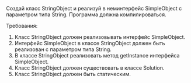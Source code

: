 
Создай класс StringObject и реализуй в неминтерфейс SimpleObject с параметром типа String.
Программа должна компилироваться.


Требования:
1.	Класс StringObject должен реализовывать интерфейс SimpleObject.
2.	Интерфейс SimpleObject в классе StringObject должен быть реализован с параметром типа String.
3.	В классе StringObject реализовать метод getInstance интерфейса SimpleObject.
4.	Класс StringObject должен существовать в классе Solution.
5.	Класс StringObject должен быть статическим.


